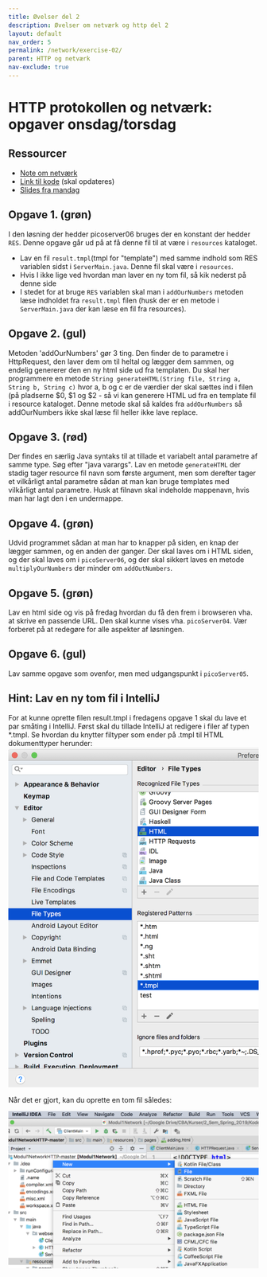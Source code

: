 ```yaml
---
title: Øvelser del 2
description: Øvelser om netværk og http del 2
layout: default
nav_order: 5
permalink: /network/exercise-02/
parent: HTTP og netværk
nav-exclude: true
---
```



# HTTP protokollen og netværk: opgaver onsdag/torsdag

## Ressourcer

- [Note om netværk](./note_netvaerk_http.md)
- [Link til kode](https://github.com/bornholm2sem2019/Modul1NetworkHTTP) (skal opdateres)
- [Slides fra mandag](./network_http.pptx)

## Opgave 1. (grøn)

 I den løsning der hedder picoserver06 bruges der en konstant der hedder `RES`. Denne opgave går ud på at få denne fil til at være i `resources` kataloget.

- Lav en fil `result.tmpl`(tmpl for "template") med samme indhold som RES variablen sidst i `ServerMain.java`. Denne fil skal være i `resources`.
- Hvis I ikke lige ved hvordan man laver en ny tom fil, så kik nederst på denne side
- I stedet for at bruge `RES` variablen skal man i `addOurNumbers` metoden læse indholdet fra `result.tmpl` filen (husk der er en metode i `ServerMain.java` der kan læse en fil fra resources).

## Opgave 2. (gul)

Metoden 'addOurNumbers' gør 3 ting. Den finder de to parametre i HttpRequest, den laver dem om til heltal og lægger dem sammen, og endelig genererer den en ny html side ud fra templaten. Du skal her programmere en metode `String generateHTML(String file, String a, String b, String c)` hvor a, b og c er de værdier der skal sættes ind i filen (på pladserne $0, $1 og $2 - så vi kan generere HTML ud fra en template fil i resource kataloget. Denne metode skal så kaldes fra `addOurNumbers` så addOurNumbers ikke skal læse fil heller ikke lave replace.

## Opgave 3. (rød)

Der findes en særlig Java syntaks til at tillade et variabelt antal parametre af samme type. Søg efter "java varargs". Lav en metode `generateHTML` der stadig tager resource fil navn som første argument, men som derefter tager et vilkårligt antal parametre sådan at man kan bruge templates med vilkårligt antal parametre. Husk at filnavn skal indeholde mappenavn, hvis man har lagt den i en undermappe.

## Opgave 4. (grøn)

Udvid programmet sådan at man har to knapper på siden, en knap der lægger sammen, og en anden der ganger. Der skal laves om i HTML siden, og der skal laves om i `picoServer06`, og der skal sikkert laves en metode `multiplyOurNumbers` der minder om `addOutNumbers`.

## Opgave 5. (grøn)

Lav en html side og vis på fredag hvordan du få den frem i browseren vha. at skrive en passende URL. Den skal kunne vises vha. `picoServer04`. Vær forberet på at redegøre for alle aspekter af løsningen.

## Opgave 6. (gul)

Lav samme opgave som ovenfor, men med udgangspunkt i `picoServer05`.

## Hint:  Lav en ny tom fil i IntelliJ

For at kunne oprette filen result.tmpl i fredagens opgave 1 skal du lave et par småting i IntelliJ. Først skal du tillade IntelliJ at redigere i filer af typen *.tmpl. Se hvordan du knytter filtyper som ender på .tmpl til HTML dokumenttyper herunder:
![tmplEdit](img/tmpledit.png)

Når det er gjort, kan du oprette en tom fil således:

![newEmptyFile](img/newEmptyFile1.png)
